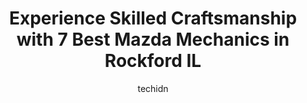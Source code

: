 ---
layout: ampstory
image: https://images.unsplash.com/photo-1639927664632-c080477d9fe5?ixlib=rb-4.0.3&ixid=MnwxMjA3fDB8MHxwaG90by1wYWdlfHx8fGVufDB8fHx8&auto=format&fit=crop&w=640&h=853&q=80
author: techidn
featured: false
description: When it comes to finding reliable automotive experts in Rockford IL, USA, look no further than the 7 best Mazda Mechanic in the area. With their exceptional skills and dedication to providin
title: Experience Skilled Craftsmanship with 7 Best Mazda Mechanics in Rockford IL
cover:
   title: Experience Skilled Craftsmanship with 7 Best Mazda Mechanics in Rockford IL
   subtitle: Rickpate
   background: https://images.unsplash.com/photo-1639927664632-c080477d9fe5?ixlib=rb-4.0.3&ixid=MnwxMjA3fDB8MHxwaG90by1wYWdlfHx8fGVufDB8fHx8&auto=format&fit=crop&w=640&h=853&q=80

pages: 
 - layout: thirds
   top: <h1>#1 Gottmans Automotive Service</h1>
   bottom: "<p>this plc is the BEST plc, in Rockford. if u need an oil change or any wrk done on ur car, this is the BEST plc 2 go.. the whole crew here is super nice & friendly, & thy </p>"
   background: https://www.knot35.com/toplist/wp-content/uploads/2023/06/best-mazda-mechanic-1-in-rockford-il-1685832395.jpeg
   backgroundblur: true
 - layout: thirds
   top: <h1>#2 Plaza Auto Clinic</h1>
   bottom: "<p>810 22nd St, Rockford, IL 61108, United States</p>"
   background: https://www.knot35.com/toplist/wp-content/uploads/2023/06/best-mazda-mechanic-2-in-rockford-il-1685832395.jpeg
   cta:
      link: https://www.knot35.com/toplist/experience-skilled-craftsmanship-with-7-best-mazda-mechanics-in-rockford-il/
      text: Experience Skilled Craftsmanship with 7 Best Mazda Mechanics in Rockford IL
 - layout: thirds
   top: <h1>#3 Plaza Auto Service</h1>
   bottom: "<p>2304 Charles St, Rockford, IL 61104, United States</p>"
   background: https://www.knot35.com/toplist/wp-content/uploads/2023/06/best-mazda-mechanic-3-in-rockford-il-1685832396.jpeg
   cta:
      link: https://www.knot35.com/toplist/experience-skilled-craftsmanship-with-7-best-mazda-mechanics-in-rockford-il/
      text: Experience Skilled Craftsmanship with 7 Best Mazda Mechanics in Rockford IL
 - layout: thirds
   top: <h1>#4 Anderson Mazda Service</h1>
   bottom: "<p>6551 E State St, Rockford, IL 61108, United States</p>"
   background: https://images.unsplash.com/photo-1599422314077-f4dfdaa4cd09?ixlib=rb-4.0.3&ixid=MnwxMjA3fDB8MHxwaG90by1wYWdlfHx8fGVufDB8fHx8&auto=format&fit=crop&w=640&h=853&q=80
   cta:
      link: https://www.knot35.com/toplist/experience-skilled-craftsmanship-with-7-best-mazda-mechanics-in-rockford-il/
      text: Experience Skilled Craftsmanship with 7 Best Mazda Mechanics in Rockford IL
 - layout: thirds
   top: <h1>#5 Leonards Garage</h1>
   bottom: "<p>1804 Charles St, Rockford, IL 61104, United States</p>"
   background: https://images.unsplash.com/photo-1591393223703-56fe1347ac62?ixlib=rb-4.0.3&ixid=MnwxMjA3fDB8MHxwaG90by1wYWdlfHx8fGVufDB8fHx8&auto=format&fit=crop&w=640&h=853&q=80
   cta:
      link: https://www.knot35.com/toplist/experience-skilled-craftsmanship-with-7-best-mazda-mechanics-in-rockford-il/
      text: Experience Skilled Craftsmanship with 7 Best Mazda Mechanics in Rockford IL
 - layout: thirds
   top: <h1>#6 Daves Auto Clinic</h1>
   bottom: "<p>2037 11th St, Rockford, IL 61104, United States</p>"
   background: https://images.unsplash.com/photo-1615749413727-825b59a857b5?ixlib=rb-4.0.3&ixid=MnwxMjA3fDB8MHxwaG90by1wYWdlfHx8fGVufDB8fHx8&auto=format&fit=crop&w=640&h=853&q=80
   cta:
      link: https://www.knot35.com/toplist/experience-skilled-craftsmanship-with-7-best-mazda-mechanics-in-rockford-il/
      text: Experience Skilled Craftsmanship with 7 Best Mazda Mechanics in Rockford IL

 - layout: thirds
   middle: Continue reading...
   background: https://images.unsplash.com/photo-1547366785-564103df7e13?ixlib=rb-4.0.3&ixid=MnwxMjA3fDB8MHxwaG90by1wYWdlfHx8fGVufDB8fHx8&auto=format&fit=crop&w=640&h=853&q=80
   cta:
      link: https://www.knot35.com/toplist/experience-skilled-craftsmanship-with-7-best-mazda-mechanics-in-rockford-il/
      text: Experience Skilled Craftsmanship with 7 Best Mazda Mechanics in Rockford IL
      
---
